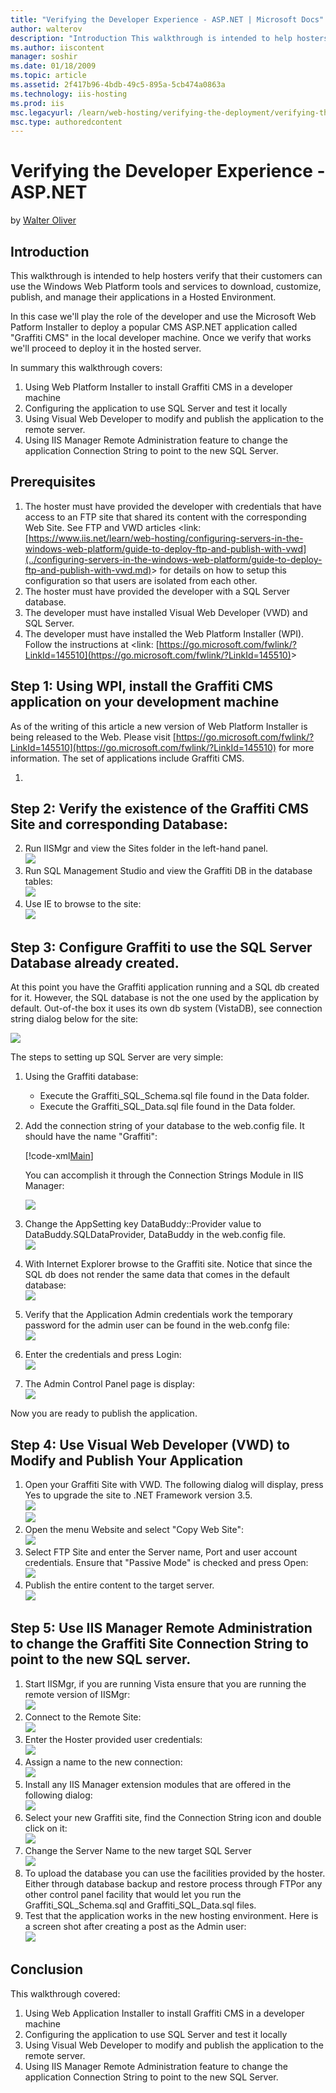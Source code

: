 ```yaml
---
title: "Verifying the Developer Experience - ASP.NET | Microsoft Docs"
author: walterov
description: "Introduction This walkthrough is intended to help hosters verify that their customers can use the Windows Web Platform tools and services to download, custom..."
ms.author: iiscontent
manager: soshir
ms.date: 01/18/2009
ms.topic: article
ms.assetid: 2f417b96-4bdb-49c5-895a-5cb474a0863a
ms.technology: iis-hosting
ms.prod: iis
msc.legacyurl: /learn/web-hosting/verifying-the-deployment/verifying-the-developer-experience-aspnet
msc.type: authoredcontent
---
```

Verifying the Developer Experience - ASP.NET
====================
by [Walter Oliver](https://github.com/walterov)

## Introduction

This walkthrough is intended to help hosters verify that their customers can use the Windows Web Platform tools and services to download, customize, publish, and manage their applications in a Hosted Environment.

In this case we'll play the role of the developer and use the Microsoft Web Patform Installer to deploy a popular CMS ASP.NET application called "Graffiti CMS" in the local developer machine. Once we verify that works we'll proceed to deploy it in the hosted server.

In summary this walkthrough covers:

1. Using Web Platform Installer to install Graffiti CMS in a developer machine
2. Configuring the application to use SQL Server and test it locally
3. Using Visual Web Developer to modify and publish the application to the remote server.
4. Using IIS Manager Remote Administration feature to change the application Connection String to point to the new SQL Server.

## Prerequisites

1. The hoster must have provided the developer with credentials that have access to an FTP site that shared its content with the corresponding Web Site. See FTP and VWD articles &lt;link: [https://www.iis.net/learn/web-hosting/configuring-servers-in-the-windows-web-platform/guide-to-deploy-ftp-and-publish-with-vwd](../configuring-servers-in-the-windows-web-platform/guide-to-deploy-ftp-and-publish-with-vwd.md)&gt; for details on how to setup this configuration so that users are isolated from each other.
2. The hoster must have provided the developer with a SQL Server database.
3. The developer must have installed Visual Web Developer (VWD) and SQL Server.
4. The developer must have installed the Web Platform Installer (WPI). Follow the instructions at &lt;link: [https://go.microsoft.com/fwlink/?LinkId=145510](https://go.microsoft.com/fwlink/?LinkId=145510)&gt;

## Step 1: Using WPI, install the Graffiti CMS application on your development machine

As of the writing of this article a new version of Web Platform Installer is being released to the Web. Please visit [https://go.microsoft.com/fwlink/?LinkId=145510](https://go.microsoft.com/fwlink/?LinkId=145510) for more information. The set of applications include Graffiti CMS.

1. 

   ## Step 2: Verify the existence of the Graffiti CMS Site and corresponding Database:

2. Run IISMgr and view the Sites folder in the left-hand panel.  
    [![](verifying-the-developer-experience-aspnet/_static/image7.jpg)](verifying-the-developer-experience-aspnet/_static/image5.jpg)
3. Run SQL Management Studio and view the Graffiti DB in the database tables:  
    [![](verifying-the-developer-experience-aspnet/_static/image11.jpg)](verifying-the-developer-experience-aspnet/_static/image9.jpg)
4. Use IE to browse to the site:  
    [![](verifying-the-developer-experience-aspnet/_static/image15.jpg)](verifying-the-developer-experience-aspnet/_static/image13.jpg)

## Step 3: Configure Graffiti to use the SQL Server Database already created.

At this point you have the Graffiti application running and a SQL db created for it. However, the SQL database is not the one used by the application by default. Out-of-the box it uses its own db system (VistaDB), see connection string dialog below for the site:

[![](verifying-the-developer-experience-aspnet/_static/image19.jpg)](verifying-the-developer-experience-aspnet/_static/image17.jpg)

The steps to setting up SQL Server are very simple:

1. Using the Graffiti database:

    - Execute the Graffiti\_SQL\_Schema.sql file found in the Data folder.
    - Execute the Graffiti\_SQL\_Data.sql file found in the Data folder.
2. Add the connection string of your database to the web.config file. It should have the name "Graffiti":  

    [!code-xml[Main](verifying-the-developer-experience-aspnet/samples/sample1.xml)]

    You can accomplish it through the Connection Strings Module in IIS Manager:

    [![](verifying-the-developer-experience-aspnet/_static/image23.jpg)](verifying-the-developer-experience-aspnet/_static/image21.jpg)
3. Change the AppSetting key DataBuddy::Provider value to DataBuddy.SQLDataProvider, DataBuddy in the web.config file.  
    [![](verifying-the-developer-experience-aspnet/_static/image27.jpg)](verifying-the-developer-experience-aspnet/_static/image25.jpg)
4. With Internet Explorer browse to the Graffiti site. Notice that since the SQL db does not render the same data that comes in the default database:  
    [![](verifying-the-developer-experience-aspnet/_static/image31.jpg)](verifying-the-developer-experience-aspnet/_static/image29.jpg)
5. Verify that the Application Admin credentials work the temporary password for the admin user can be found in the web.confg file:  
    [![](verifying-the-developer-experience-aspnet/_static/image35.jpg)](verifying-the-developer-experience-aspnet/_static/image33.jpg)
6. Enter the credentials and press Login:  
    [![](verifying-the-developer-experience-aspnet/_static/image39.jpg)](verifying-the-developer-experience-aspnet/_static/image37.jpg)
7. The Admin Control Panel page is display:  
    [![](verifying-the-developer-experience-aspnet/_static/image43.jpg)](verifying-the-developer-experience-aspnet/_static/image41.jpg)

Now you are ready to publish the application.
  

## Step 4: Use Visual Web Developer (VWD) to Modify and Publish Your Application

1. Open your Graffiti Site with VWD. The following dialog will display, press Yes to upgrade the site to .NET Framework version 3.5.  
    [![](verifying-the-developer-experience-aspnet/_static/image47.jpg)](verifying-the-developer-experience-aspnet/_static/image45.jpg)  
    [![](verifying-the-developer-experience-aspnet/_static/image51.jpg)](verifying-the-developer-experience-aspnet/_static/image49.jpg)
2. Open the menu Website and select "Copy Web Site":  
    [![](verifying-the-developer-experience-aspnet/_static/image57.jpg)](verifying-the-developer-experience-aspnet/_static/image55.jpg)
3. Select FTP Site and enter the Server name, Port and user account credentials. Ensure that "Passive Mode" is checked and press Open:  
    [![](verifying-the-developer-experience-aspnet/_static/image63.jpg)](verifying-the-developer-experience-aspnet/_static/image61.jpg)
4. Publish the entire content to the target server.  
    [![](verifying-the-developer-experience-aspnet/_static/image67.jpg)](verifying-the-developer-experience-aspnet/_static/image65.jpg)

## Step 5: Use IIS Manager Remote Administration to change the Graffiti Site Connection String to point to the new SQL server.

1. Start IISMgr, if you are running Vista ensure that you are running the remote version of IISMgr:  
    [![](verifying-the-developer-experience-aspnet/_static/image71.jpg)](verifying-the-developer-experience-aspnet/_static/image69.jpg)
2. Connect to the Remote Site:  
    [![](verifying-the-developer-experience-aspnet/_static/image75.jpg)](verifying-the-developer-experience-aspnet/_static/image73.jpg)
3. Enter the Hoster provided user credentials:  
    [![](verifying-the-developer-experience-aspnet/_static/image79.jpg)](verifying-the-developer-experience-aspnet/_static/image77.jpg)
4. Assign a name to the new connection:  
    [![](verifying-the-developer-experience-aspnet/_static/image83.jpg)](verifying-the-developer-experience-aspnet/_static/image81.jpg)
5. Install any IIS Manager extension modules that are offered in the following dialog:  
    [![](verifying-the-developer-experience-aspnet/_static/image89.jpg)](verifying-the-developer-experience-aspnet/_static/image87.jpg)
6. Select your new Graffiti site, find the Connection String icon and double click on it:  
    [![](verifying-the-developer-experience-aspnet/_static/image97.jpg)](verifying-the-developer-experience-aspnet/_static/image95.jpg)
7. Change the Server Name to the new target SQL Server  
    [![](verifying-the-developer-experience-aspnet/_static/image101.jpg)](verifying-the-developer-experience-aspnet/_static/image99.jpg)
8. To upload the database you can use the facilities provided by the hoster. Either through database backup and restore process through FTPor any other control panel facility that would let you run the Graffiti\_SQL\_Schema.sql and Graffiti\_SQL\_Data.sql files.
9. Test that the application works in the new hosting environment. Here is a screen shot after creating a post as the Admin user:  
    [![](verifying-the-developer-experience-aspnet/_static/image105.jpg)](verifying-the-developer-experience-aspnet/_static/image103.jpg)

## Conclusion

This walkthrough covered:

1. Using Web Application Installer to install Graffiti CMS in a developer machine
2. Configuring the application to use SQL Server and test it locally
3. Using Visual Web Developer to modify and publish the application to the remote server.
4. Using IIS Manager Remote Administration feature to change the application Connection String to point to the new SQL Server.